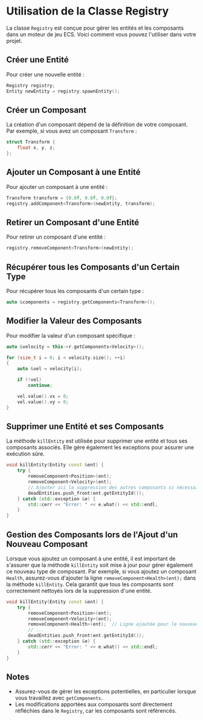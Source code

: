 # Utilisation de la Classe Registry

La classe `Registry` est conçue pour gérer les entités et les composants dans un moteur de jeu ECS. Voici comment vous pouvez l'utiliser dans votre projet.

## Créer une Entité

Pour créer une nouvelle entité :

```cpp
Registry registry;
Entity newEntity = registry.spawnEntity();
```

## Créer un Composant

La création d'un composant dépend de la définition de votre composant. Par exemple, si vous avez un composant `Transform` :

```cpp
struct Transform {
    float x, y, z;
};
```

## Ajouter un Composant à une Entité

Pour ajouter un composant à une entité :

```cpp
Transform transform = {0.0f, 0.0f, 0.0f};
registry.addComponent<Transform>(newEntity, transform);
```

## Retirer un Composant d'une Entité

Pour retirer un composant d'une entité :

```cpp
registry.removeComponent<Transform>(newEntity);
```

## Récupérer tous les Composants d'un Certain Type

Pour récupérer tous les composants d'un certain type :

```cpp
auto &components = registry.getComponents<Transform>();
```

## Modifier la Valeur des Composants

Pour modifier la valeur d'un composant spécifique :

```cpp
auto &velocity = this->r.getComponents<Velocity>();

for (size_t i = 0; i < velocity.size(); ++i)
{
    auto &vel = velocity[i];

    if (!vel)
        continue;

    vel.value().vx = 0;
    vel.value().vy = 0;
}
```

## Supprimer une Entité et ses Composants

La méthode `killEntity` est utilisée pour supprimer une entité et tous ses composants associés. Elle gère également les exceptions pour assurer une exécution sûre.

```cpp
void killEntity(Entity const &ent) {
    try {
        removeComponent<Position>(ent);
        removeComponent<Velocity>(ent);
        // Ajouter ici la suppression des autres composants si nécessaire
        deadEntities.push_front(ent.getEntityId());
    } catch (std::exception &e) {
        std::cerr << "Error: " << e.what() << std::endl;
    }
}
```

## Gestion des Composants lors de l'Ajout d'un Nouveau Composant

Lorsque vous ajoutez un composant à une entité, il est important de s'assurer que la méthode `killEntity` soit mise à jour pour gérer également ce nouveau type de composant. Par exemple, si vous ajoutez un composant `Health`, assurez-vous d'ajouter la ligne `removeComponent<Health>(ent);` dans la méthode `killEntity`. Cela garantit que tous les composants sont correctement nettoyés lors de la suppression d'une entité.

```cpp
void killEntity(Entity const &ent) {
    try {
        removeComponent<Position>(ent);
        removeComponent<Velocity>(ent);
        removeComponent<Health>(ent);  // Ligne ajoutée pour le nouveau composant
        // ...
        deadEntities.push_front(ent.getEntityId());
    } catch (std::exception &e) {
        std::cerr << "Error: " << e.what() << std::endl;
    }
}
```

## Notes

- Assurez-vous de gérer les exceptions potentielles, en particulier lorsque vous travaillez avec `getComponents`.
- Les modifications apportées aux composants sont directement réfléchies dans le `Registry`, car les composants sont référencés.
